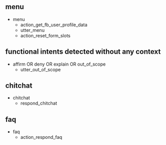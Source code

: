 ## menu
* menu
  - action_get_fb_user_profile_data
  - utter_menu
  - action_reset_form_slots
  
## functional intents detected without any context
* affirm OR deny OR explain OR out_of_scope
  - utter_out_of_scope

## chitchat
* chitchat
  - respond_chitchat

## faq
* faq
  - action_respond_faq
